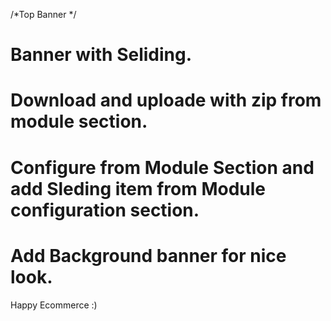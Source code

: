 /*Top Banner */
# Banner with Seliding. 
# Download and uploade with zip from module section. 
# Configure from Module Section and add Sleding item from Module configuration section. 
# Add Background banner for nice look. 

Happy Ecommerce :)
